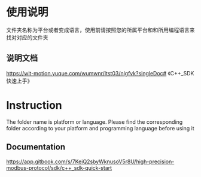 # 使用说明

文件夹名称为平台或者变成语言，使用前请按照您的所属平台和和所用编程语言来找对对应的文件夹

## 说明文档

https://wit-motion.yuque.com/wumwnr/ltst03/nlgfvk?singleDoc# 《C++_SDK快速上手》



# Instruction

The folder name is platform or language. Please find the corresponding folder according to your platform and programming language before using it

## Documentation

https://app.gitbook.com/s/7KeiQ2sbyWknusoV5r8U/high-precision-modbus-protocol/sdk/c++_sdk-quick-start


